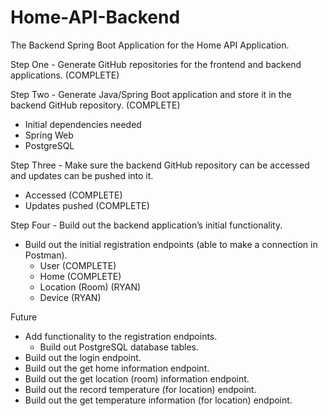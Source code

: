 # Home-API-Backend
The Backend Spring Boot Application for the Home API Application.


Step One - Generate GitHub repositories for the frontend and backend applications. (COMPLETE)

Step Two - Generate Java/Spring Boot application and store it in the backend GitHub repository. (COMPLETE)
- Initial dependencies needed
- Spring Web
- PostgreSQL

Step Three - Make sure the backend GitHub repository can be accessed and updates can be pushed into it.
- Accessed (COMPLETE)
- Updates pushed (COMPLETE)

Step Four - Build out the backend application’s initial functionality.
- Build out the initial registration endpoints (able to make a connection in Postman).
  - User (COMPLETE)
  - Home (COMPLETE)
  - Location (Room) (RYAN)
  - Device (RYAN)


Future
- Add functionality to the registration endpoints.
  - Build out PostgreSQL database tables.
- Build out the login endpoint.
- Build out the get home information endpoint.
- Build out the get location (room) information endpoint.
- Build out the record temperature (for location) endpoint.
- Build out the get temperature information (for location) endpoint.